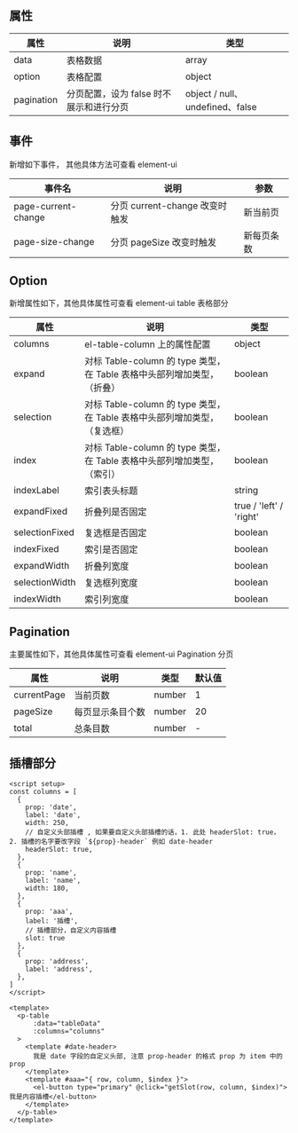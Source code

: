 ## 属性

|  属性   | 说明  | 类型  |
|  ----  | ---- | ---- |
| data  | 表格数据 | array |
| option  | 表格配置 | object |
| pagination  | 分页配置，设为 false 时不展示和进行分页 | object / null、undefined、false |

## 事件

新增如下事件， 其他具体方法可查看 element-ui

|  事件名   | 说明  | 参数 |
|  ----  | ----  | ---- |
| page-current-change  | 分页 current-change 改变时触发 | 新当前页|
| page-size-change  | 分页 pageSize 改变时触发 | 新每页条数 |

## Option

新增属性如下，其他具体属性可查看 element-ui table 表格部分

|  属性   | 说明  | 类型  |
|  ----  | ---- | ---- |
| columns  | el-table-column 上的属性配置 | object |
| expand  | 对标 Table-column 的 type 类型，在 Table 表格中头部列增加类型，（折叠） | boolean |
| selection  | 对标 Table-column 的 type 类型，在 Table 表格中头部列增加类型，（复选框） | boolean |
| index  | 对标 Table-column 的 type 类型，在 Table 表格中头部列增加类型，（索引） | boolean |
| indexLabel  | 索引表头标题 | string |
| expandFixed  | 折叠列是否固定 | true / 'left' / 'right' |
| selectionFixed  | 复选框是否固定 | boolean |
| indexFixed  | 索引是否固定 | boolean |
| expandWidth  | 折叠列宽度 | boolean |
| selectionWidth  | 复选框列宽度 | boolean |
| indexWidth  | 索引列宽度 | boolean |

## Pagination

主要属性如下，其他具体属性可查看 element-ui Pagination 分页

|  属性   | 说明  | 类型  | 默认值 |
|  ----  | ---- | ---- | ---- |
| currentPage  | 当前页数 | number | 1 |
| pageSize  | 每页显示条目个数 | number | 20 |
| total  | 总条目数 | number | - |

## 插槽部分

```vue
<script setup>
const columns = [
  {
    prop: 'date',
    label: 'date',
    width: 250,
    // 自定义头部插槽 , 如果要自定义头部插槽的话，1. 此处 headerSlot: true， 2. 插槽的名字要改字段 `${prop}-header` 例如 date-header
    headerSlot: true,   
  },
  {
    prop: 'name',
    label: 'name',
    width: 180,
  },
  {
    prop: 'aaa',
    label: '插槽',
    // 插槽部分，自定义内容插槽
    slot: true      
  },
  {
    prop: 'address',
    label: 'address',
  },
]
</script>

<template>
  <p-table
      :data="tableData"
      :columns="columns"
  >
    <template #date-header>
      我是 date 字段的自定义头部, 注意 prop-header 的格式 prop 为 item 中的 prop
    </template>
    <template #aaa="{ row, column, $index }">
      <el-button type="primary" @click="getSlot(row, column, $index)">我是内容插槽</el-button>
    </template>
  </p-table>
</template>
```